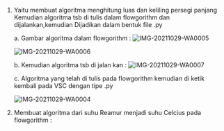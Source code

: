 1. Yaitu membuat algoritma menghitung luas dan keliling persegi panjang 
   Kemudian algoritma tsb di tulis dalam flowgorithm dan dijalankan,kemudian 
   Dijadikan dalam bentuk file .py
   
   a. Gambar algoritma dalam flowgorithm :
    ![IMG-20211029-WA0005](https://user-images.githubusercontent.com/93030333/139359058-2f1becab-bf5a-47ef-8bfe-698376884f81.jpg)
 
    ![IMG-20211029-WA0006](https://user-images.githubusercontent.com/93030333/139359087-910b4d8a-e6b3-4ae1-8548-6f2123c66451.jpg)
    
   b. Kemudian algoritma tsb di jalan kan :
    ![IMG-20211029-WA0007](https://user-images.githubusercontent.com/93030333/139359108-2d559f49-8767-4a0b-9b85-b70bf4cea8f3.jpg)

   c. Algoritma yang telah di tulis pada flowgorithm kemudian di ketik kembali pada VSC dengan tipe .py
     
     ![IMG-20211029-WA0004](https://user-images.githubusercontent.com/93030333/139359139-2ae23ee5-f064-4936-9124-3ca654433e11.jpg)

2. Membuat algoritma dari suhu Reamur menjadi suhu Celcius pada flowgorithm :
   
